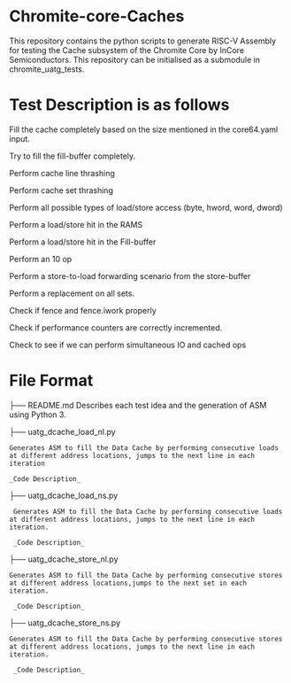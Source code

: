 # Chromite-core-Caches
This repository contains the python scripts to generate RISC-V Assembly for testing the Cache subsystem of the Chromite Core by InCore Semiconductors.
This repository can be initialised as a submodule in chromite_uatg_tests.

# Test Description is as follows
Fill the cache completely based on the size mentioned in the core64.yaml input.

Try to fill the fill-buffer completely.

Perform cache line thrashing

Perform cache set thrashing

Perform all possible types of load/store access (byte, hword, word, dword)

Perform a load/store hit in the RAMS

Perform a load/store hit in the Fill-buffer

Perform an 10 op

Perform a store-to-load forwarding scenario from the store-buffer

Perform a replacement on all sets.

Check if fence and fence.iwork properly

Check if performance counters are correctly incremented.

Check to see if we can perform simultaneous IO and cached ops
    

# File Format

├── README.md 
    Describes each test idea and the generation of ASM using Python 3.
    
├── uatg_dcache_load_nl.py 

    Generates ASM to fill the Data Cache by performing consecutive loads at different address locations, jumps to the next line in each iteration
    
    _Code Description_
     
   
├── uatg_dcache_load_ns.py 

     Generates ASM to fill the Data Cache by performing consecutive loads at different address locations, jumps to the next line in each iteration.
     
     _Code Description_
     
    
├── uatg_dcache_store_nl.py 

    Generates ASM to fill the Data Cache by performing consecutive stores at different address locations,jumps to the next set in each iteration.

     _Code Description_ 
     
    
├── uatg_dcache_store_ns.py 

    Generates ASM to fill the Data Cache by performing consecutive stores at different address locations, jumps to the next line in each iteration.

     _Code Description_ 
     

